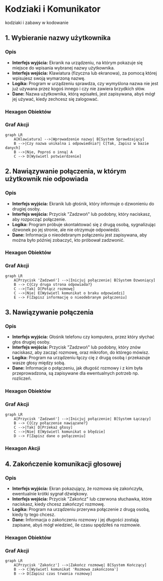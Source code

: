 # Kodziaki i Komunikator

kodziaki i zabawy w kodowanie


## 1. Wybieranie nazwy użytkownika

### Opis
   - **Interfejs wyjścia:** Ekranik na urządzeniu, na którym pokazuje się miejsce do wpisania wybranej nazwy użytkownika.
   - **Interfejs wejścia:** Klawiatura (fizyczna lub ekranowa), za pomocą której wpisujesz swoją wymarzoną nazwę.
   - **Logika:** Program w urządzeniu sprawdza, czy wymyślona nazwa nie jest już używana przez kogoś innego i czy nie zawiera brzydkich słów.
   - **Dane:** Nazwa użytkownika, którą wpisałeś, jest zapisywana, abyś mógł jej używać, kiedy zechcesz się zalogować.


### Hexagon Obiektów

### Graf Akcji
```mermaid
graph LR
    A[Klawiatura] -->|Wprowadzenie nazwy| B[System Sprawdzający]
    B -->|Czy nazwa unikalna i odpowiednia?| C[Tak, Zapisz w bazie danych]
    B -->|Nie, Poproś o inną| A
    C --> D[Wyświetl potwierdzenie]
```



## 2. Nawiązywanie połączenia, w którym użytkownik nie odpowiada

### Opis
   - **Interfejs wyjścia:** Ekranik lub głośnik, który informuje o dzwonieniu do drugiej osoby.
   - **Interfejs wejścia:** Przycisk "Zadzwoń" lub podobny, który naciskasz, aby rozpocząć połączenie.
   - **Logika:** Program próbuje skontaktować się z drugą osobą, sygnalizując dzwonek po jej stronie, ale nie otrzymuje odpowiedzi.
   - **Dane:** Informacja o nieodebranym połączeniu jest zapisywana, aby można było później zobaczyć, kto próbował zadzwonić.


### Hexagon Obiektów


### Graf Akcji
```mermaid
graph LR
    A[Przycisk 'Zadzwoń'] -->|Inicjuj połączenie| B[System Dzwoniący]
    B --> C{Czy druga strona odpowiada?}
    C -->|Tak| D[Połącz rozmowę]
    C -->|Nie| E[Wyświetl komunikat o braku odpowiedzi]
    E --> F[Zapisz informację o nieodebranym połączeniu]
```


## 3. Nawiązywanie połączenia

### Opis
   - **Interfejs wyjścia:** Głośnik telefonu czy komputera, przez który słychać głos drugiej osoby.
   - **Interfejs wejścia:** Przycisk "Zadzwoń" lub podobny, który znów naciskasz, aby zacząć rozmowę, oraz mikrofon, do którego mówisz.
   - **Logika:** Program na urządzeniu łączy cię z drugą osobą i przekazuje wasze głosy między sobą.
   - **Dane:** Informacje o połączeniu, jak długość rozmowy i z kim była przeprowadzona, są zapisywane dla ewentualnych potrzeb np. rozliczeń.

### Hexagon Obiektów

### Graf Akcji
```mermaid
graph LR
    A[Przycisk 'Zadzwoń'] -->|Inicjuj połączenie| B[System Łączący]
    B --> C{Czy połączenie nawiązane?}
    C -->|Tak| D[Przekaż głosy]
    C -->|Nie| E[Wyświetl komunikat o błędzie]
    D --> F[Zapisz dane o połączeniu]
```

### Hexagon Akcji


## 4. Zakończenie komunikacji głosowej

### Opis
   - **Interfejs wyjścia:** Ekran pokazujący, że rozmowa się zakończyła, ewentualnie krótki sygnał dźwiękowy.
   - **Interfejs wejścia:** Przycisk "Zakończ" lub czerwona słuchawka, które naciskasz, kiedy chcesz zakończyć rozmowę.
   - **Logika:** Program na urządzeniu przerywa połączenie z drugą osobą, kiedy ty tego chcesz.
   - **Dane:** Informacja o zakończeniu rozmowy i jej długości zostają zapisane, abyś mógł wiedzieć, ile czasu spędziłeś na rozmowie.


### Hexagon Obiektów


### Graf Akcji

```mermaid
graph LR
    A[Przycisk 'Zakończ'] -->|Zakończ rozmowę| B[System Kończący]
    B --> C[Wyświetl komunikat 'Rozmowa zakończona']
    B --> D[Zapisz czas trwania rozmowy]
```




